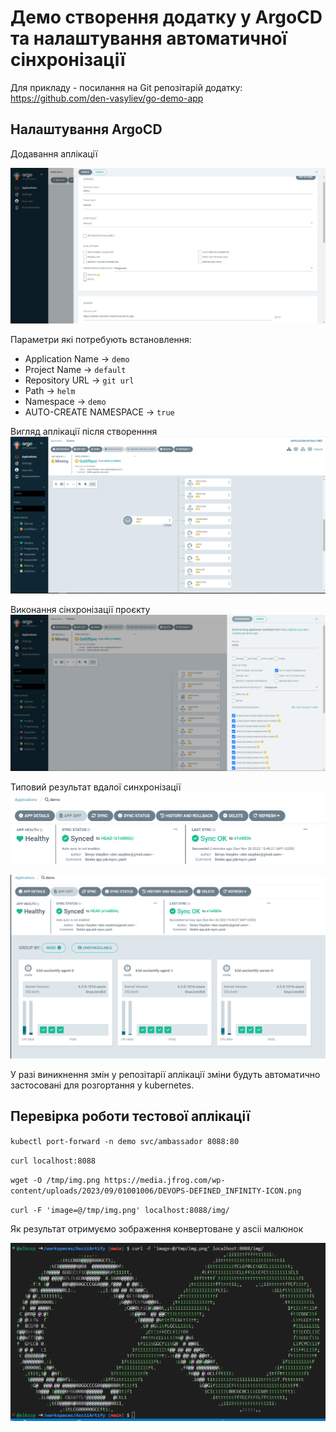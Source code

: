 # Демо створення додатку у ArgoCD та налаштування автоматичної сінхронізації

Для прикладу - посилання на Git репозітарій додатку: [https://github.com/den-vasyliev/go-demo-app ](https://github.com/den-vasyliev/go-demo-app )

## Налаштування ArgoCD

Додавання аплікації

![Add application](argocd_01.png)

Параметри які потребують встановлення:
* Application Name -> `demo`
* Project Name -> `default`
* Repository URL -> `git url`
* Path -> `helm`
* Namespace -> `demo`
* AUTO-CREATE NAMESPACE -> `true`

Вигляд аплікації після створенння
![result](argocd_02.png)

Виконання сінхронізації проєкту
![sync](argocd_03.png)

Типовий результат вдалої синхронізації
![sync_ok](argocd_05.png)

![sync_ok](argocd_06.png)

У разі виникнення змін у репозітарії аплікації зміни будуть автоматично застосовані для розгортання у kubernetes.

## Перевірка роботи тестової аплікації

`kubectl port-forward -n demo svc/ambassador 8088:80`

`curl localhost:8088`

`wget -O /tmp/img.png https://media.jfrog.com/wp-content/uploads/2023/09/01001006/DEVOPS-DEFINED_INFINITY-ICON.png`

`curl -F 'image=@/tmp/img.png' localhost:8088/img/`

Як результат отримуємо зображення конвертоване у ascii малюнок

![test_app](argocd_07.png)